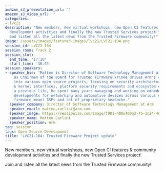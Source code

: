 ```yaml
---
amazon_s3_presentation_url: ''
amazon_s3_video_url: ''
categories:
- lvc21
description: "New members, new virtual workshops, new Open CI features & community
  development activities and finally the new Trusted Services project!\r\n\r\nJoin
  and listen all the latest news from the Trusted Firmware community!"
image: /assets/images/featured-images/lvc21/LVC21-104.png
session_id: LVC21-104
session_room: Track 2
session_slot:
  end_time: '17:10'
  start_time: '16:45'
session_speakers:
- speaker_bio: "Matteo is Director of Software Technology Management at Arm and serves
    as Chairman of the Board for Trusted Firmware.\r\nHe drives Arm's community effort
    into various open source projects, focusing on security architectures, firmware
    & kernel interfaces, platform security requirements and ecosystem enablement.\r\nIn
    a previous life, he spent many years managing and working on embedded software
    developments for networking and automotive devices across various companies, where
    firmware meant BSPs and lot of proprietary headache."
  speaker_company: Director of Software Technology Management at Arm
  speaker_email: matteo.carlini@arm.com
  speaker_image: https://sessionize.com/image/f001-400o400o2-46-3c24-46e2-80e1-fac1d6014081.cb29d1a1-9a33-48eb-88e1-6e25b312f301.JPG
  speaker_name: Matteo Carlini
  speaker_position: Arm
tag: session
tags: Open Source Development
title: 'LVC21-104: Trusted Firmware Project update'
---
```


New members, new virtual workshops, new Open CI features & community development activities and finally the new Trusted Services project!

Join and listen all the latest news from the Trusted Firmware community!